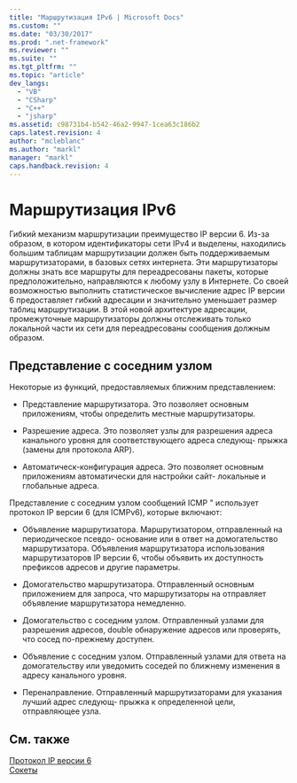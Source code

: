 ```yaml
---
title: "Маршрутизация IPv6 | Microsoft Docs"
ms.custom: ""
ms.date: "03/30/2017"
ms.prod: ".net-framework"
ms.reviewer: ""
ms.suite: ""
ms.tgt_pltfrm: ""
ms.topic: "article"
dev_langs: 
  - "VB"
  - "CSharp"
  - "C++"
  - "jsharp"
ms.assetid: c98731b4-b542-46a2-9947-1cea63c186b2
caps.latest.revision: 4
author: "mcleblanc"
ms.author: "markl"
manager: "markl"
caps.handback.revision: 4
---
```

# Маршрутизация IPv6
Гибкий механизм маршрутизации преимущество IP версии 6.  Из\-за образом, в котором идентификаторы сети IPv4 и выделены, находились большим таблицам маршрутизации должен быть поддерживаемым маршрутизаторами, в базовых сетях интернета.  Эти маршрутизаторы должны знать все маршруты для переадресованы пакеты, которые предположительно, направляются к любому узлу в Интернете.  Со своей возможностью выполнить статистическое вычисление адрес IP версии 6 предоставляет гибкий адресации и значительно уменьшает размер таблиц маршрутизации.  В этой новой архитектуре адресации, промежуточные маршрутизаторы должны отслеживать только локальной части их сети для переадресованы сообщения должным образом.  
  
## Представление с соседним узлом  
 Некоторые из функций, предоставляемых ближним представлением:  
  
-   Представление маршрутизатора.  Это позволяет основным приложениям, чтобы определить местные маршрутизаторы.  
  
-   Разрешение адреса.  Это позволяет узлы для разрешения адреса канального уровня для соответствующего адреса следующ\- прыжка \(замены для протокола ARP\).  
  
-   Автоматическ\-конфигурация адреса.  Это позволяет основным приложениям автоматически для настройки сайт\- локальные и глобальные адреса.  
  
 Представление с соседним узлом сообщений ICMP " использует протокол IP версии 6 \(для ICMPv6\), которые включают:  
  
-   Объявление маршрутизатора.  Маршрутизатором, отправленный на периодическое псевдо\- основание или в ответ на домогательство маршрутизатора.  Объявления маршрутизатора использования маршрутизаторов IP версии 6, чтобы объявить их доступность префиксов адресов и другие параметры.  
  
-   Домогательство маршрутизатора.  Отправленный основным приложением для запроса, что маршрутизаторы на отправляет объявление маршрутизатора немедленно.  
  
-   Домогательство с соседним узлом.  Отправленный узлами для разрешения адресов, double обнаружение адресов или проверять, что сосед по\-прежнему доступен.  
  
-   Объявление с соседним узлом.  Отправленный узлами для ответа на домогательству или уведомить соседей по ближнему изменения в адресу канального уровня.  
  
-   Перенаправление.  Отправленный маршрутизаторами для указания лучший адрес следующ\- прыжка к определенной цели, отправляющее узла.  
  
## См. также  
 [Протокол IP версии 6](../../../docs/framework/network-programming/internet-protocol-version-6.md)   
 [Сокеты](../../../docs/framework/network-programming/sockets.md)